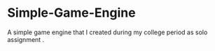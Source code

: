 # Simple-Game-Engine
A simple game engine that I created during my college period as solo assignment
.
